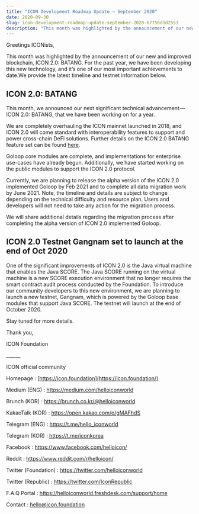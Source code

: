 ```yaml
---
title: "ICON Development Roadmap Update — September 2020"
date: 2020-09-30
slug: icon-development-roadmap-update-september-2020-67756d1d2553
description: "This month was highlighted by the announcement of our new and improved blockchain, ICON 2.0: BATANG."
---
```


Greetings ICONists,

This month was highlighted by the announcement of our new and improved blockchain, ICON 2.0: BATANG. For the past year, we have been developing this new technology, and it’s one of our most important achievements to date.We provide the latest timeline and testnet information below.

## ICON 2.0: BATANG

This month, we announced our next significant technical advancement — ICON 2.0: BATANG, that we have been working on for a year.

We are completely overhauling the ICON mainnet launched in 2018, and ICON 2.0 will come standard with interoperability features to support and power cross-chain DeFi solutions. Further details on the ICON 2.0 BATANG feature set can be found [here](https://medium.com/helloiconworld/icon-2-0-introducing-a-new-blockchain-software-architecture-based-on-go-8874107a4e58).

Goloop core modules are complete, and implementations for enterprise use-cases have already begun. Additionally, we have started working on the public modules to support the ICON 2.0 protocol.

Currently, we are planning to release the alpha version of the ICON 2.0 implemented Goloop by Feb 2021 and to complete all data migration work by June 2021. Note, the timeline and details are subject to change depending on the technical difficulty and resource plan. Users and developers will not need to take any action for the migration process.

We will share additional details regarding the migration process after completing the alpha version of ICON 2.0 implemented Goloop.

## ICON 2.0 Testnet Gangnam set to launch at the end of Oct 2020

One of the significant improvements of ICON 2.0 is the Java virtual machine that enables the Java SCORE. The Java SCORE running on the virtual machine is a new SCORE execution environment that no longer requires the smart contract audit process conducted by the Foundation. To introduce our community developers to this new environment, we are planning to launch a new testnet, Gangnam, which is powered by the Goloop base modules that support Java SCORE. The testnet will launch at the end of October 2020.

Stay tuned for more details.

Thank you,

ICON Foundation

\_\_\_\_\_\_

ICON official community

Homepage : [https://icon.foundation](https://icon.foundation/)

Medium (ENG) : <https://medium.com/helloiconworld>

Brunch (KOR) : <https://brunch.co.kr/@helloiconworld>

KakaoTalk (KOR) : <https://open.kakao.com/o/gMAFhdS>

Telegram (ENG) : <https://t.me/hello_iconworld>

Telegram (KOR) : <https://t.me/iconkorea>

Facebook : <https://www.facebook.com/helloicon/>

Reddit : <https://www.reddit.com/r/helloicon/>

Twitter (Foundation) : <https://twitter.com/helloiconworld>

Twitter (Republic) : <https://twitter.com/IconRepublic>

F.A.Q Portal : <https://helloiconworld.freshdesk.com/support/home>

Contact : hello@icon.foundation

